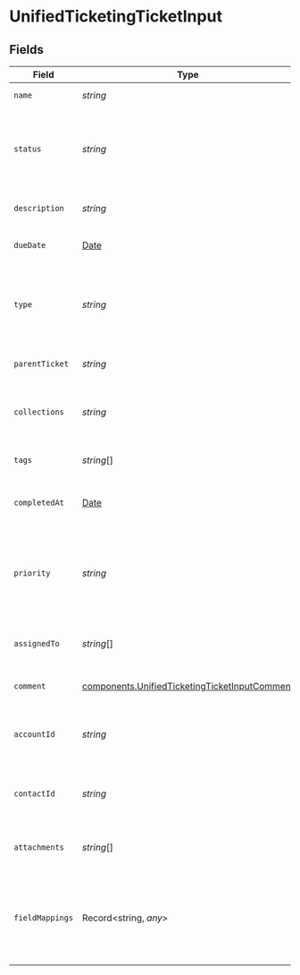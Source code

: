 # UnifiedTicketingTicketInput


## Fields

| Field                                                                                                          | Type                                                                                                           | Required                                                                                                       | Description                                                                                                    |
| -------------------------------------------------------------------------------------------------------------- | -------------------------------------------------------------------------------------------------------------- | -------------------------------------------------------------------------------------------------------------- | -------------------------------------------------------------------------------------------------------------- |
| `name`                                                                                                         | *string*                                                                                                       | :heavy_check_mark:                                                                                             | The name of the ticket                                                                                         |
| `status`                                                                                                       | *string*                                                                                                       | :heavy_minus_sign:                                                                                             | The status of the ticket. Authorized values are OPEN or CLOSED.                                                |
| `description`                                                                                                  | *string*                                                                                                       | :heavy_check_mark:                                                                                             | The description of the ticket                                                                                  |
| `dueDate`                                                                                                      | [Date](https://developer.mozilla.org/en-US/docs/Web/JavaScript/Reference/Global_Objects/Date)                  | :heavy_minus_sign:                                                                                             | The date the ticket is due                                                                                     |
| `type`                                                                                                         | *string*                                                                                                       | :heavy_minus_sign:                                                                                             | The type of the ticket. Authorized values are PROBLEM, QUESTION, or TASK                                       |
| `parentTicket`                                                                                                 | *string*                                                                                                       | :heavy_minus_sign:                                                                                             | The UUID of the parent ticket                                                                                  |
| `collections`                                                                                                  | *string*                                                                                                       | :heavy_minus_sign:                                                                                             | The collection UUIDs the ticket belongs to                                                                     |
| `tags`                                                                                                         | *string*[]                                                                                                     | :heavy_minus_sign:                                                                                             | The tags names of the ticket                                                                                   |
| `completedAt`                                                                                                  | [Date](https://developer.mozilla.org/en-US/docs/Web/JavaScript/Reference/Global_Objects/Date)                  | :heavy_minus_sign:                                                                                             | The date the ticket has been completed                                                                         |
| `priority`                                                                                                     | *string*                                                                                                       | :heavy_minus_sign:                                                                                             | The priority of the ticket. Authorized values are HIGH, MEDIUM or LOW.                                         |
| `assignedTo`                                                                                                   | *string*[]                                                                                                     | :heavy_minus_sign:                                                                                             | The users UUIDs the ticket is assigned to                                                                      |
| `comment`                                                                                                      | [components.UnifiedTicketingTicketInputComment](../../models/components/unifiedticketingticketinputcomment.md) | :heavy_minus_sign:                                                                                             | The comment of the ticket                                                                                      |
| `accountId`                                                                                                    | *string*                                                                                                       | :heavy_minus_sign:                                                                                             | The UUID of the account which the ticket belongs to                                                            |
| `contactId`                                                                                                    | *string*                                                                                                       | :heavy_minus_sign:                                                                                             | The UUID of the contact which the ticket belongs to                                                            |
| `attachments`                                                                                                  | *string*[]                                                                                                     | :heavy_minus_sign:                                                                                             | The attachments UUIDs tied to the ticket                                                                       |
| `fieldMappings`                                                                                                | Record<string, *any*>                                                                                          | :heavy_minus_sign:                                                                                             | The custom field mappings of the ticket between the remote 3rd party & Panora                                  |